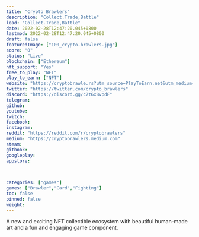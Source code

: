 ```yaml
---
title: "Crypto Brawlers"
description: "Collect.Trade,Battle"
lead: "Collect.Trade,Battle"
date: 2022-02-28T12:47:20.045+0800
lastmod: 2022-02-28T12:47:20.045+0800
draft: false
featuredImage: ["100_crypto-brawlers.jpg"]
score: "0"
status: "Live"
blockchain: ["Ethereum"]
nft_support: "Yes"
free_to_play: "NFT"
play_to_earn: ["NFT"]
website: "https://cryptobrawle.rs?utm_source=PlayToEarn.net&utm_medium=organic&utm_campaign=gamepage"
twitter: "https://twitter.com/crypto_brawlers"
discord: "https://discord.gg/c7t6x8vpdF"
telegram: 
github: 
youtube: 
twitch: 
facebook: 
instagram: 
reddit: "https://reddit.com/r/cryptobrawlers"
medium: "https://cryptobrawlers.medium.com"
steam: 
gitbook: 
googleplay: 
appstore: 

  
    
categories: ["games"]
games: ["Brawler","Card","Fighting"]
toc: false
pinned: false
weight: 
---
```

A new and exciting NFT collectible ecosystem with beautiful human-made art and a fun and engaging game component.